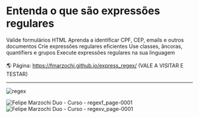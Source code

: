 # Entenda o que são expressões regulares
Valide formulários HTML
Aprenda a identificar CPF, CEP, emails e outros documentos
Crie expressões regulares eficientes
Use classes, âncoras, quantifiers e grupos
Execute expressões regulares na sua linguagem<br><br>
🌎 Página: https://fmarzochi.github.io/express_regex/ (VALE A VISITAR E TESTAR)<hr>
![regex](https://user-images.githubusercontent.com/97696243/184544384-6f9d4db0-efe9-4b87-ad6b-f8544198cc63.jpg)

![Felipe Marzochi Duo - Curso - regexf_page-0001](https://user-images.githubusercontent.com/97696243/184544530-a5bf03d0-4efd-4c01-a0f5-cedd5e2ebef9.jpg)
![Felipe Marzochi Duo - Curso - regexv_page-0001](https://user-images.githubusercontent.com/97696243/184544532-7398901e-c224-4736-806f-7c8fa67a42fc.jpg)
